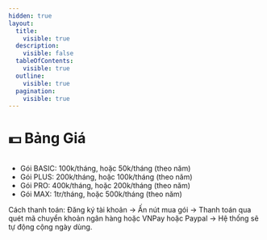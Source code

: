 ```yaml
---
hidden: true
layout:
  title:
    visible: true
  description:
    visible: false
  tableOfContents:
    visible: true
  outline:
    visible: true
  pagination:
    visible: true
---
```


# 💵 Bảng Giá

<figure><img src="broken-reference" alt=""><figcaption></figcaption></figure>

* Gói BASIC: 100k/tháng, hoặc 50k/tháng (theo năm)
* Gói PLUS: 200k/tháng, hoặc 100k/tháng (theo năm)
* Gói PRO: 400k/tháng, hoặc 200k/tháng (theo năm)
* Gói MAX: 1tr/tháng, hoặc 500k/tháng (theo năm)

Cách thanh toán: Đăng ký tài khoản -> Ấn nút mua gói -> Thanh toán qua quét mã chuyển khoản ngân hàng hoặc VNPay hoặc Paypal -> Hệ thống sẽ tự động cộng ngày dùng.

